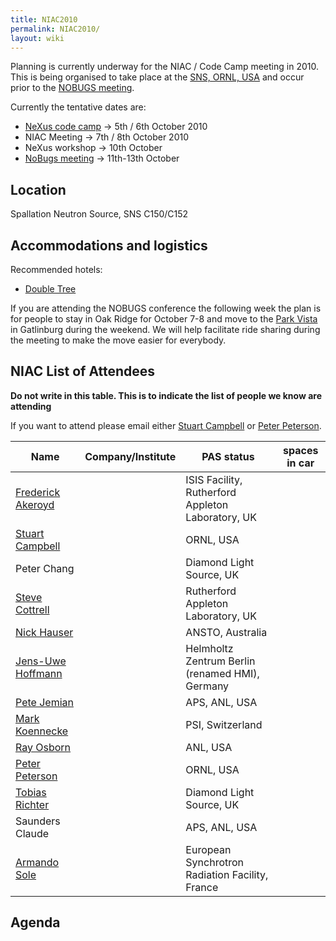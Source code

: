 ```yaml
---
title: NIAC2010
permalink: NIAC2010/
layout: wiki
---
```


Planning is currently underway for the NIAC / Code Camp meeting in 2010.
This is being organised to take place at the [SNS, ORNL,
USA](http://neutrons.ornl.gov/) and occur prior to the [NOBUGS
meeting](http://www.nobugsconference.org/).

Currently the tentative dates are:

-   [NeXus code camp](NIAC2010_CodeCamp "wikilink") -&gt; 5th / 6th
    October 2010
-   NIAC Meeting -&gt; 7th / 8th October 2010
-   NeXus workshop -&gt; 10th October
-   [NoBugs meeting](http://www.nobugsconference.org/Conferences) -&gt;
    11th-13th October

Location
--------

Spallation Neutron Source, SNS C150/C152

Accommodations and logistics
----------------------------

Recommended hotels:

-   [Double
    Tree](http://doubletree1.hilton.com/en_US/dt/hotel/ORKDTDT-Doubletree-Hotel-Oak-Ridge-Tennessee/index.do)

If you are attending the NOBUGS conference the following week the plan
is for people to stay in Oak Ridge for October 7-8 and move to the [Park
Vista](http://doubletree1.hilton.com/en_US/dt/hotel/GKTPVDT-The-Park-Vista-Gatlinburg-a-Doubletree-Hotel-Tennessee/index.do)
in Gatlinburg during the weekend. We will help facilitate ride sharing
during the meeting to make the move easier for everybody.

NIAC List of Attendees
----------------------

**Do not write in this table. This is to indicate the list of people we
know are attending**

If you want to attend please email either [Stuart
Campbell](User%3AStuart_Campbell "wikilink") or [Peter
Peterson](User%3APeter_Peterson "wikilink").

| Name                                                      | Company/Institute                                   | PAS status                    | spaces in car |
|-----------------------------------------------------------|-----------------------------------------------------|-------------------------------|---------------|
| [Frederick Akeroyd](User%3AFreddie_Akeroyd "wikilink")    | | ISIS Facility, Rutherford Appleton Laboratory, UK | | awaiting approval           |               |
| [Stuart Campbell](User%3AStuart_Campbell "wikilink")      | | ORNL, USA                                         | | approved                    | 2             |
| Peter Chang                                               | | Diamond Light Source, UK                          | | awaiting approval           |               |
| [Steve Cottrell](User%3ASteve_Cottrell "wikilink")        | | Rutherford Appleton Laboratory, UK                | | awaiting approval (initial) |               |
| [Nick Hauser](User%3ANick_Hauser "wikilink")              | | ANSTO, Australia                                  | | requested                   |               |
| [ Jens-Uwe Hoffmann](User%3AJens-Uwe_Hoffmann "wikilink") | | Helmholtz Zentrum Berlin (renamed HMI), Germany   | |                             |               |
| [Pete Jemian](User%3APete_Jemian "wikilink")              | | APS, ANL, USA                                     | | approved                    |               |
| [Mark Koennecke](User%3AMark_Koennecke "wikilink")        | | PSI, Switzerland                                  | | awaiting approval           |               |
| [Ray Osborn](User%3ARay_Osborn "wikilink")                | | ANL, USA                                          | | requested                   |               |
| [Peter Peterson](User%3APeter_Peterson "wikilink")        | | ORNL, USA                                         | | approved                    | 3             |
| [Tobias Richter](User%3ATobias_Richter "wikilink")        | | Diamond Light Source, UK                          | | approved                    |               |
| Saunders Claude                                           | | APS, ANL, USA                                     | | awaiting approval           |               |
| [Armando Sole](User%3AArmando_Sole "wikilink")            | | European Synchrotron Radiation Facility, France   | | awaiting approval           |               |

Agenda
------
